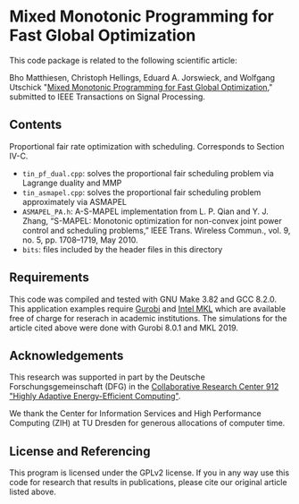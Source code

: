 Mixed Monotonic Programming for Fast Global Optimization
==================

This code package is related to the following scientific article:

Bho Matthiesen, Christoph Hellings, Eduard A. Jorswieck, and Wolfgang Utschick "[Mixed Monotonic Programming for Fast Global Optimization](http://arxiv.org/abs/1910.07853)," submitted to IEEE Transactions on Signal Processing.


## Contents

Proportional fair rate optimization with scheduling. Corresponds to Section IV-C.

* `tin_pf_dual.cpp`: solves the proportional fair scheduling problem via Lagrange duality and MMP
* `tin_asmapel.cpp`: solves the proportional fair scheduling problem approximately via ASMAPEL
* `ASMAPEL_PA.h`: A-S-MAPEL implementation from L. P. Qian and Y. J. Zhang, “S-MAPEL: Monotonic optimization for non-convex joint power control and scheduling problems,” IEEE Trans. Wireless Commun., vol. 9, no. 5, pp. 1708–1719, May 2010.
* `bits`: files included by the header files in this directory

## Requirements

This code was compiled and tested with GNU Make 3.82 and GCC 8.2.0. This application examples require [Gurobi](http://www.gurobi.com/) and [Intel MKL](https://software.intel.com/mkl) which are available free of charge for reserach in academic institutions. The simulations for the article cited above were done with Gurobi 8.0.1 and MKL 2019.

## Acknowledgements

This research was supported in part by the Deutsche Forschungsgemeinschaft (DFG) in the [Collaborative Research Center 912 "Highly Adaptive Energy-Efficient Computing"](https://tu-dresden.de/ing/forschung/sfb912).

We thank the Center for Information Services and High Performance Computing (ZIH) at TU Dresden for generous allocations of computer time.


## License and Referencing

This program is licensed under the GPLv2 license. If you in any way use this code for research that results in publications, please cite our original article listed above.


